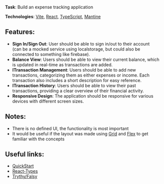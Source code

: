 **Task**: Build an expense tracking application

**Technologies**: [Vite](https://vitejs.dev/), [React](https://react.dev/), [TypeScript](https://www.typescriptlang.org/), [Mantine](https://mantine.dev/)

## Features:
- **Sign In/Sign Out**: User should be able to sign in/out to their account (can be a mocked service using localstorage, but could also be connected to something like firebase).
- **Balance View**: Users should be able to view their current balance, which is updated in real-time as transactions are added.
- **ITransaction Management**: Users should be able to add new transactions, categorizing them as either expenses or income. Each transaction also includes a short description for easy reference.
- **ITransaction History**: Users should be able to view their past transactions, providing a clear overview of their financial activity.
- **Responsive Design**: The application should be responsive for various devices with different screen sizes.

## Notes:
- There is no defined UI, the functionality is most important
- It would be useful if the layout was made using [Grid](https://mantine.dev/core/grid/) and [Flex](https://mantine.dev/core/flex/) to get familiar with the concepts

## Useful links:
- [QuickStart](https://react.dev/learn)
- [React-Types](https://dev.to/itswillt/explaining-reacts-types-940)
- [Trythy/Falsy](https://www.learn-ts.org/en/Truthy_and_Falsy)